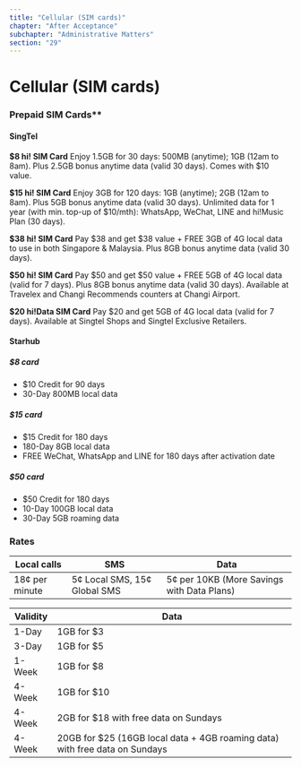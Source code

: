 ```yaml
---
title: "Cellular (SIM cards)"
chapter: "After Acceptance"
subchapter: "Administrative Matters"
section: "29"
---
```


# Cellular (SIM cards)

### Prepaid SIM Cards\*\*

#### SingTel

**\$8 hi! SIM Card**
Enjoy 1.5GB for 30 days: 500MB (anytime); 1GB (12am to 8am). Plus 2.5GB bonus anytime data (valid 30 days). Comes with \$10 value.

**\$15 hi! SIM Card**
Enjoy 3GB for 120 days: 1GB (anytime); 2GB (12am to 8am). Plus 5GB bonus anytime data (valid 30 days). Unlimited data for 1 year (with min. top-up of \$10/mth): WhatsApp, WeChat, LINE and hi!Music Plan (30 days).

**\$38 hi! SIM Card**
Pay $38 and get $38 value + FREE 3GB of 4G local data to use in both Singapore & Malaysia. Plus 8GB bonus anytime data (valid 30 days).

**\$50 hi! SIM Card**
Pay $50 and get $50 value + FREE 5GB of 4G local data (valid for 7 days). Plus 8GB bonus anytime data (valid 30 days). Available at Travelex and Changi Recommends counters at Changi Airport.

**\$20 hi!Data SIM Card**
Pay \$20 and get 5GB of 4G local data (valid for 7 days). Available at Singtel Shops and Singtel Exclusive Retailers.

#### Starhub

##### \$8 card

- \$10 Credit for 90 days
- 30-Day 800MB local data

##### \$15 card

- \$15 Credit for 180 days
- 180-Day 8GB local data
- FREE WeChat, WhatsApp and LINE for 180 days after activation date
  <br />

##### \$50 card

- \$50 Credit for 180 days
- 10-Day 100GB local data
- 30-Day 5GB roaming data

### Rates

| Local calls    | SMS                          | Data                                       |
| -------------- | ---------------------------- | ------------------------------------------ |
| 18¢ per minute | 5¢ Local SMS, 15¢ Global SMS | 5¢ per 10KB (More Savings with Data Plans) |

| Validity | Data                                                                         |
| -------- | ---------------------------------------------------------------------------- |
| 1-Day    | 1GB for \$3                                                                  |
| 3-Day    | 1GB for \$5                                                                  |
| 1-Week   | 1GB for \$8                                                                  |
| 4-Week   | 1GB for \$10                                                                 |
| 4-Week   | 2GB for \$18 with free data on Sundays                                       |
| 4-Week   | 20GB for \$25 (16GB local data + 4GB roaming data) with free data on Sundays |
